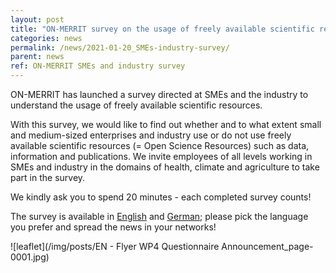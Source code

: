 ```yaml
---
layout: post
title: "ON-MERRIT survey on the usage of freely available scientific resources in SMEs and industry"
categories: news
permalink: /news/2021-01-20_SMEs-industry-survey/
parent: news
ref: ON-MERRIT SMEs and industry survey
---
```


ON-MERRIT has launched a survey directed at SMEs and the industry to understand the usage of freely available scientific resources.

With this survey, we would like to find out whether and to what extent small and medium-sized enterprises and industry use or do not use freely available scientific resources (= Open Science Resources) such as data, information and publications.
We invite employees of all levels working in SMEs and industry in the domains of health, climate and agriculture to take part in the survey.

We kindly ask you to spend 20 minutes - each completed survey counts!

The survey is available in [English](https://survey.know-center.tugraz.at/index.php?r=survey/index&sid=311541&lang=en) and [German](https://survey.know-center.tugraz.at/index.php?r=survey/index&sid=311541&lang=de); please pick the language you prefer and spread the news in your networks!

![leaflet](/img/posts/EN - Flyer WP4 Questionnaire Announcement_page-0001.jpg)

